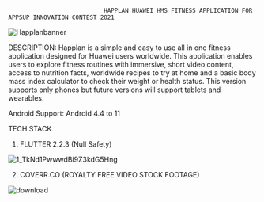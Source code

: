 
                               HAPPLAN HUAWEI HMS FITNESS APPLICATION FOR APPSUP INNOVATION CONTEST 2021










![Happlanbanner](https://user-images.githubusercontent.com/48213736/132124423-15224f3f-9216-4d21-8aa2-1a4723f9dc4b.jpg)






DESCRIPTION: Happlan is a simple and easy to use all in one fitness application designed for Huawei users worldwide. This application enables users to explore fitness routines with immersive, short video content, access to nutrition facts, worldwide recipes to try at home and a basic body mass index calculator to check their weight or health status. This version supports only phones but future versions will support tablets and wearables.

Android Support: Android 4.4 to 11

TECH STACK

1. FLUTTER 2.2.3 (Null Safety)

![1_TkNd1PwwwdBi9Z3kdG5Hng](https://user-images.githubusercontent.com/48213736/132124907-0af1a768-f871-4d38-8209-34fdbf87bb27.png)





2. COVERR.CO (ROYALTY FREE VIDEO STOCK FOOTAGE)

![download](https://user-images.githubusercontent.com/48213736/132124947-0f71d4f6-fc6d-4a07-9d8b-4046b0017376.png)
















